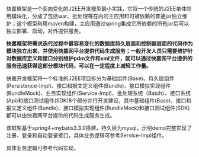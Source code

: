 快嘉框架是一个面向变化的J2EE开发模型最小实践，它将一个传统的J2EE单体应用模块化，分成了包括war、批处理等在内的主应用和可被依赖的普通jar独立维护；这个模型利用maven构建，主应用通过spring集成它所依赖的所有jar后可以独立部署、启动，对外提供服务。 

**快嘉框架将需求迭代过程中最容易变化的数据库持久层面和控制器层面的代码作为模块独立出来，并使用快嘉网平台提供代码生成服务；一般开发人员只需要维护针对数据库定义和接口分别维护pdm文件和xml文件，就可以通过快嘉网平台提供的服务迅速获得这部分模块代码，可以在一定程度上减轻工作量。** 

快嘉开发框架将一个标准的J2EE项目拆分为基础组件(Base)、持久层组件(Persistence-Impl)、接口和报文定义组件(Bundle)、接口模拟实现组件(BundleMock)、业务实现组件(Service-Impl)、批处理系统（Batch）、接口系统(Api)和接口测试组件(SDK)8个部分并行开发建设，其中基础组件(Base)、接口和报文定义组件(Bundle)、接口模拟实现组件(BundleMock)和接口测试组件(SDK)都可以由快嘉网平台提供的代码生成服务生成。

该框架基于spring4+mybatis3.3.0搭建，持久层为mysql，示例demo完整实现了注册、登录和自动登录接口，具体业务逻辑可参考Service-Impl组件。

具体业务逻辑可参考代码实现。